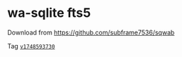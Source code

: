 # wa-sqlite fts5

Download from https://github.com/subframe7536/sqwab

Tag [`v1748593730`](https://github.com/subframe7536/sqwab/releases/v1748593730)
